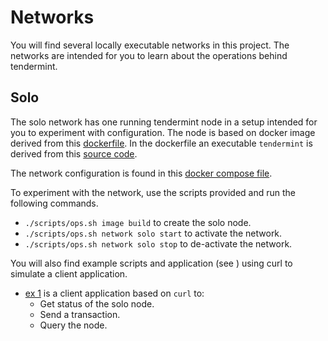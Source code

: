 # Networks

You will find several locally executable networks in this project. The networks are intended for you to learn about the operations behind tendermint.

## Solo

The solo network has one running tendermint node in a setup intended for you to experiment with configuration. The node is based on docker image derived from this [dockerfile](../build/solo.dockerfile). In the dockerfile an executable `tendermint` is derived from this [source code](https://github.com/tendermint/tendermint.git).

The network configuration is found in this [docker compose file](../deployments/solo/docker-compose.yml).

To experiment with the network, use the scripts provided and run the following commands.

* `./scripts/ops.sh image build` to create the solo node.
* `./scripts/ops.sh network solo start` to activate the network.
* `./scripts/ops.sh network solo stop` to de-activate the network.

You will also find example scripts and application (see ) using curl to simulate a client application.

* [ex 1](../examples/ex1/txn.sh) is a client application based on `curl` to:
    * Get status of the solo node.
    * Send a transaction.
    * Query the node.


